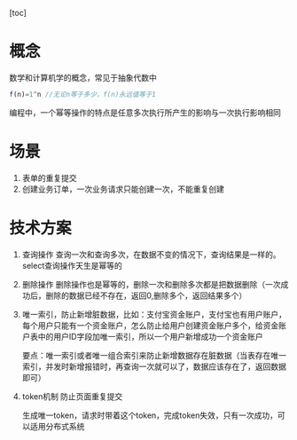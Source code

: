 [toc]

# 概念

数学和计算机学的概念，常见于抽象代数中

```javascript
f(n)=1^n //无论n等于多少，f(n)永远值等于1
```

编程中，一个幂等操作的特点是任意多次执行所产生的影响与一次执行影响相同



# 场景

1. 表单的重复提交
2. 创建业务订单，一次业务请求只能创建一次，不能重复创建



# 技术方案

1. 查询操作  查询一次和查询多次，在数据不变的情况下，查询结果是一样的。select查询操作天生是幂等的

2. 删除操作  删除操作也是幂等的，删除一次和删除多次都是把数据删除（一次成功后，删除的数据已经不存在，返回0,删除多个，返回结果多个）

3. 唯一索引，防止新增脏数据，比如：支付宝资金账户，支付宝也有用户账户，每个用户只能有一个资金账户，怎么防止给用户创建资金账户多个，给资金账户表中的用户ID字段加唯一索引，所以一个用户新增成功一个资金账户 

   要点：唯一索引或者唯一组合索引来防止新增数据存在脏数据（当表存在唯一索引，并发时新增报错时，再查询一次就可以了，数据应该存在了，返回数据即可）

4. token机制 防止页面重复提交

   生成唯一token，请求时带着这个token，完成token失效，只有一次成功，可以适用分布式系统